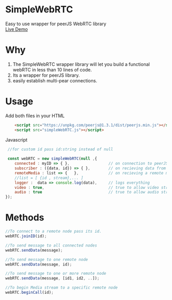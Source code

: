 # SimpleWebRTC
 Easy to use wrapper for peerJS WebRTC library  
 [Live Demo](https://solid-droid.github.io/SimpleWebRTC/)

# Why
1. The SimpleWebRTC wrapper library will let you build a functional webRTC in  less than 10 lines of code.
2. Its a wrapper for peerJS library.
3. easily establish multi-pear connections.
 
# Usage

Add both files in your HTML
```html
    <script src="https://unpkg.com/peerjs@1.3.1/dist/peerjs.min.js"></script>
    <script src="simpleWebRTC.js"></script>
```
Javascript
 
```javascript
 //for custom id pass id:string instead of null
 
 const webRTC = new simpleWebRTC(null ,{
    connected : myID => { },                 // on connection to peerJS 
    subscriber : ({data, id}) => { },        // on recieving data from any connection 
    remoteMedia : list => {   },             // on recieving a remote media ( Audio / Video )
    //list = [ {id , stream},... ]
    logger :  data => console.log(data),     // logs everything
    video : true,                            // true to allow video stream
    audio : true                             // true to allow audio stream
});

```

# Methods

```javascript
//To connect to a remote node pass its id.
webRTC.joinID(id);

//To send message to all connected nodes
webRTC.sendData(message);

//To send message to one remote node
webRTC.sendData(message, id);

//To send message to one or more remote node
webRTC.sendData(message, [id1, id2, ..]);

//To begin Media stream to a specific remote node
webRTC.beginCall(id);

```
